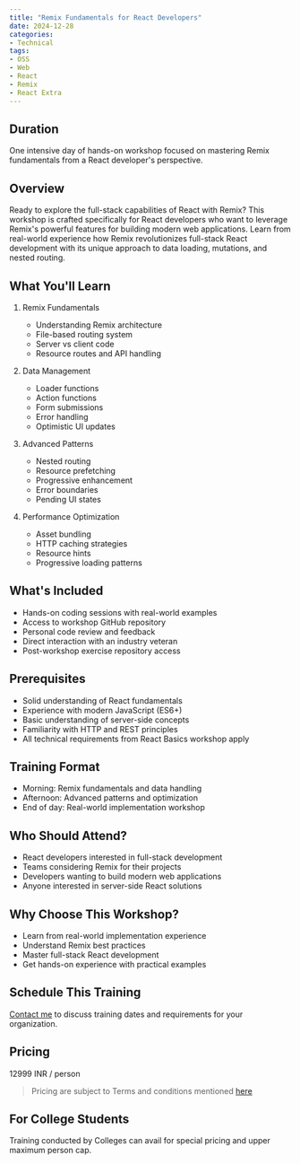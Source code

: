 ```yaml
---
title: "Remix Fundamentals for React Developers"
date: 2024-12-28
categories:
- Technical
tags:
- OSS
- Web
- React
- Remix
- React Extra
---
```


## Duration 

One intensive day of hands-on workshop focused on mastering Remix fundamentals from a React developer's perspective.

## Overview

Ready to explore the full-stack capabilities of React with Remix? This workshop is crafted specifically for React developers who want to leverage Remix's powerful features for building modern web applications. Learn from real-world experience how Remix revolutionizes full-stack React development with its unique approach to data loading, mutations, and nested routing.

## What You'll Learn

1. Remix Fundamentals
    - Understanding Remix architecture
    - File-based routing system
    - Server vs client code
    - Resource routes and API handling

2. Data Management
    - Loader functions
    - Action functions
    - Form submissions
    - Error handling
    - Optimistic UI updates

3. Advanced Patterns
    - Nested routing
    - Resource prefetching
    - Progressive enhancement
    - Error boundaries
    - Pending UI states

4. Performance Optimization
    - Asset bundling
    - HTTP caching strategies
    - Resource hints
    - Progressive loading patterns

## What's Included
- Hands-on coding sessions with real-world examples
- Access to workshop GitHub repository
- Personal code review and feedback
- Direct interaction with an industry veteran
- Post-workshop exercise repository access

## Prerequisites
- Solid understanding of React fundamentals
- Experience with modern JavaScript (ES6+)
- Basic understanding of server-side concepts
- Familiarity with HTTP and REST principles
- All technical requirements from React Basics workshop apply

## Training Format
- Morning: Remix fundamentals and data handling
- Afternoon: Advanced patterns and optimization
- End of day: Real-world implementation workshop

## Who Should Attend?
- React developers interested in full-stack development
- Teams considering Remix for their projects
- Developers wanting to build modern web applications
- Anyone interested in server-side React solutions

## Why Choose This Workshop?
- Learn from real-world implementation experience
- Understand Remix best practices
- Master full-stack React development
- Get hands-on experience with practical examples

## Schedule This Training
[Contact me](mailto:contact@kunjan.in) to discuss training dates and requirements for your organization.

## Pricing 

12999 INR / person

> Pricing are subject to Terms and conditions mentioned [here](/terms-conditions-training)

## For College Students 

Training conducted by Colleges can avail for special pricing and upper maximum person cap.


